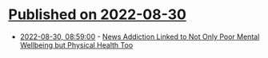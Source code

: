 # [Published on 2022-08-30](index.md)

* [2022-08-30, 08:59:00](https://soylentnews.org/article.pl?sid=22/08/29/1710209&from=rss) - [News Addiction Linked to Not Only Poor Mental Wellbeing but Physical Health Too](https://soylentnews.org/article.pl?sid=22/08/29/1710209&from=rss)
